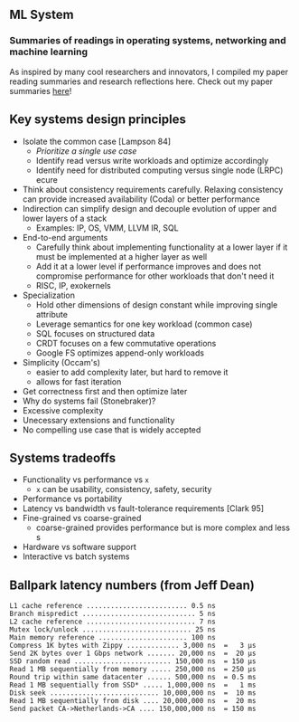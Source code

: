 ## ML System
### Summaries of readings in operating systems, networking and machine learning

As inspired by many cool researchers and innovators, I compiled my paper reading summaries and research reflections here. Check out my paper summaries [here](https://github.com/JerryPan2718/Papers/)! 

## Key systems design principles
* Isolate the common case [Lampson 84]
  * *Prioritize a single use case*
  * Identify read versus write workloads and optimize accordingly
  * Identify need for distributed computing versus single node (LRPC)
ecure
* Think about consistency requirements carefully. Relaxing consistency can provide increased availability (Coda) or better performance
* Indirection can simplify design and decouple evolution of upper and lower layers of a stack
  * Examples: IP, OS, VMM, LLVM IR, SQL
* End-to-end arguments
  * Carefully think about implementing functionality at a lower layer if it must be implemented at a higher layer as well
  * Add it at a lower level if performance improves and does not compromise performance for other workloads that don't need it
  * RISC, IP, exokernels
* Specialization
  * Hold other dimensions of design constant while improving single attribute
  * Leverage semantics for one key workload (common case)
  * SQL focuses on structured data
  * CRDT focuses on a few commutative operations
  * Google FS optimizes append-only workloads
* Simplicity (Occam's)
  * easier to add complexity later, but hard to remove it
  * allows for fast iteration
* Get correctness first and then optimize later
* Why do systems fail (Stonebraker)?
 * Excessive complexity
 * Unecessary extensions and functionality
 * No compelling use case that is widely accepted

## Systems tradeoffs
* Functionality vs performance vs `x` 
  * `x` can be usability, consistency, safety, security
* Performance vs portability
* Latency vs bandwidth vs fault-tolerance requirements [Clark 95]
* Fine-grained vs coarse-grained
  * coarse-grained provides performance but is more complex and less s
* Hardware vs software support
* Interactive vs batch systems

## Ballpark latency numbers (from Jeff Dean)
```
L1 cache reference ......................... 0.5 ns
Branch mispredict ............................ 5 ns
L2 cache reference ........................... 7 ns
Mutex lock/unlock ........................... 25 ns
Main memory reference ...................... 100 ns             
Compress 1K bytes with Zippy ............. 3,000 ns  =   3 µs
Send 2K bytes over 1 Gbps network ....... 20,000 ns  =  20 µs
SSD random read ........................ 150,000 ns  = 150 µs
Read 1 MB sequentially from memory ..... 250,000 ns  = 250 µs
Round trip within same datacenter ...... 500,000 ns  = 0.5 ms
Read 1 MB sequentially from SSD* ..... 1,000,000 ns  =   1 ms
Disk seek ........................... 10,000,000 ns  =  10 ms
Read 1 MB sequentially from disk .... 20,000,000 ns  =  20 ms
Send packet CA->Netherlands->CA .... 150,000,000 ns  = 150 ms
```

